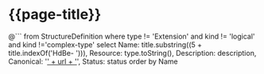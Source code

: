 # {{page-title}}


@```
	from StructureDefinition
	where type != 'Extension' and kind != 'logical' and kind !='complex-type'
	select 
	Name: title.substring((5 + title.indexOf('HdBe- '))), 
	Resource: type.toString(),
	Description: description, 
	Canonical: '<a href="https://simplifier.net/guide/hdbe-r4-cbb/Home/FHIR/' + id +  '.page.md?version=current">' + url + '</a>',
	Status: status 
	order by Name
```